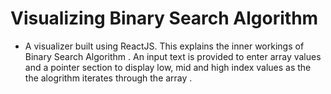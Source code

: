 # Visualizing Binary Search Algorithm 

- A visualizer built using ReactJS. This explains the inner workings of Binary Search Algorithm . An input text is provided to enter
array values and a pointer section to display low, mid and high index values as the the alogrithm iterates through the array . 
